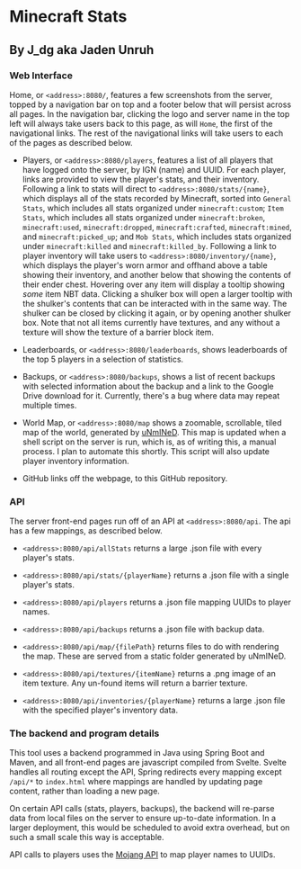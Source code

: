 # Minecraft Stats

## By J_dg aka Jaden Unruh

### Web Interface

Home, or `<address>:8080/`, features a few screenshots from the server, topped by a navigation bar on top and a footer below that will persist across all pages. In the navigation bar, clicking the logo and server name in the top left will always take users back to this page, as will `Home`, the first of the navigational links. The rest of the navigational links will take users to each of the pages as described below.

- Players, or `<address>:8080/players`, features a list of all players that have logged onto the server, by IGN (name) and UUID. For each player, links are provided to view the player's stats, and their inventory. Following a link to stats will direct to `<address>:8080/stats/{name}`, which displays all of the stats recorded by Minecraft, sorted into `General Stats`, which includes all stats organized under `minecraft:custom`; `Item Stats`, which includes all stats organized under `minecraft:broken`, `minecraft:used`, `minecraft:dropped`, `minecraft:crafted`, `minecraft:mined`, and `minecraft:picked_up`; and `Mob Stats`, which includes stats organized under `minecraft:killed` and `minecraft:killed_by`. Following a link to player inventory will take users to `<address>:8080/inventory/{name}`, which displays the player's worn armor and offhand above a table showing their inventory, and another below that showing the contents of their ender chest. Hovering over any item will display a tooltip showing *some* item NBT data. Clicking a shulker box will open a larger tooltip with the shulker's contents that can be interacted with in the same way. The shulker can be closed by clicking it again, or by opening another shulker box. Note that not all items currently have textures, and any without a texture will show the texture of a barrier block item.

- Leaderboards, or `<address>:8080/leaderboards`, shows leaderboards of the top 5 players in a selection of statistics.

- Backups, or `<address>:8080/backups`, shows a list of recent backups with selected information about the backup and a link to the Google Drive download for it. Currently, there's a bug where data may repeat multiple times.

- World Map, or `<address>:8080/map` shows a zoomable, scrollable, tiled map of the world, generated by [uNmINeD](https://unmined.net/). This map is updated when a shell script on the server is run, which is, as of writing this, a manual process. I plan to automate this shortly. This script will also update player inventory information.

- GitHub links off the webpage, to this GitHub repository.

### API

The server front-end pages run off of an API at `<address>:8080/api`. The api has a few mappings, as described below.

- `<address>:8080/api/allStats` returns a large .json file with every player's stats.

- `<address>:8080/api/stats/{playerName}` returns a .json file with a single player's stats.

- `<address>:8080/api/players` returns a .json file mapping UUIDs to player names.

- `<address>:8080/api/backups` returns a .json file with backup data.

- `<address>:8080/api/map/{filePath}` returns files to do with rendering the map. These are served from a static folder generated by uNmINeD.

- `<address>:8080/api/textures/{itemName}` returns a .png image of an item texture. Any un-found items will return a barrier texture.

- `<address>:8080/api/inventories/{playerName}` returns a large .json file with the specified player's inventory data.

### The backend and program details

This tool uses a backend programmed in Java using Spring Boot and Maven, and all front-end pages are javascript compiled from Svelte. Svelte handles all routing except the API, Spring redirects every mapping except `/api/*` to `index.html` where mappings are handled by updating page content, rather than loading a new page.

On certain API calls (stats, players, backups), the backend will re-parse data from local files on the server to ensure up-to-date information. In a larger deployment, this would be scheduled to avoid extra overhead, but on such a small scale this way is acceptable.

API calls to players uses the [Mojang API](https://minecraft.wiki/w/Mojang_API) to map player names to UUIDs.
